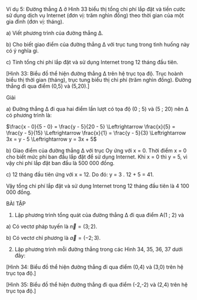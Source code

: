 Ví dụ 5: Đường thẳng Δ ở Hình 33 biểu thị tổng chi phí lắp đặt và tiền cước sử dụng dịch vụ Internet (đơn vị: trăm nghìn đồng) theo thời gian của một gia đình (đơn vị: tháng).

a) Viết phương trình của đường thẳng Δ.

b) Cho biết giao điểm của đường thẳng Δ với trục tung trong tình huống này có ý nghĩa gì.

c) Tính tổng chi phí lắp đặt và sử dụng Internet trong 12 tháng đầu tiên.

[Hình 33: Biểu đồ thể hiện đường thẳng Δ trên hệ trục tọa độ. Trục hoành biểu thị thời gian (tháng), trục tung biểu thị chi phí (trăm nghìn đồng). Đường thẳng đi qua điểm (0,5) và (5,20).]

Giải

a) Đường thẳng Δ đi qua hai điểm lần lượt có tọa độ (0 ; 5) và (5 ; 20) nên Δ có phương trình là:

$\frac{x - 0}{5 - 0} = \frac{y - 5}{20 - 5} \Leftrightarrow \frac{x}{5} = \frac{y - 5}{15} \Leftrightarrow \frac{x}{1} = \frac{y - 5}{3} \Leftrightarrow 3x = y - 5 \Leftrightarrow y = 3x + 5$

b) Giao điểm của đường thẳng Δ với trục Oy ứng với x = 0. Thời điểm x = 0 cho biết mức phí ban đầu lắp đặt để sử dụng Internet. Khi x = 0 thì y = 5, vì vậy chi phí lắp đặt ban đầu là 500 000 đồng.

c) 12 tháng đầu tiên ứng với x = 12. Do đó: y = 3 . 12 + 5 = 41.

Vậy tổng chi phí lắp đặt và sử dụng Internet trong 12 tháng đầu tiên là 4 100 000 đồng.

BÀI TẬP

1. Lập phương trình tổng quát của đường thẳng Δ đi qua điểm A(1 ; 2) và

a) Có vectơ pháp tuyến là $\vec{n} = (3 ; 2)$.

b) Có vectơ chỉ phương là $\vec{a} = (- 2 ; 3)$.

2. Lập phương trình mỗi đường thẳng trong các Hình 34, 35, 36, 37 dưới đây:

[Hình 34: Biểu đồ thể hiện đường thẳng đi qua điểm (0,4) và (3,0) trên hệ trục tọa độ.]

[Hình 35: Biểu đồ thể hiện đường thẳng đi qua điểm (-2,-2) và (2,4) trên hệ trục tọa độ.]